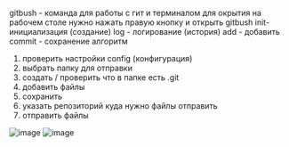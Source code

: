 gitbush - команда для работы с гит и терминалом 
для окрытия на рабочем столе нужно нажать правую кнопку и открыть gitbush 
init-инициализация (создание)
log - логирование (история)
add - добавить 
commit - сохранение 
алгоритм 
1. проверить настройки config (конфигурация)
2. выбрать папку для отправки
3. создать / проверить что в папке есть .git
4. добавить файлы
5. сохранить
6. указать репозиторий куда нужно файлы отправить
7. отправить файлы
   
![image](https://github.com/NasTaSiA20/6_semestr/assets/113089694/70c65d55-d405-4bcb-8187-1e2bb8322cbc)
![image](https://github.com/NasTaSiA20/6_semestr/assets/113089694/69f65430-c921-47ad-8241-3d371f3e428e)

